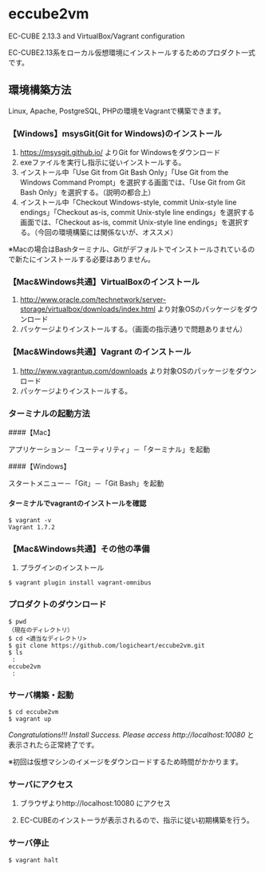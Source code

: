 # eccube2vm
EC-CUBE 2.13.3 and VirtualBox/Vagrant configuration

EC-CUBE2.13系をローカル仮想環境にインストールするためのプロダクト一式です。


## 環境構築方法

Linux, Apache, PostgreSQL, PHPの環境をVagrantで構築できます。

### 【Windows】msysGit(Git for Windows)のインストール

1. https://msysgit.github.io/ よりGit for Windowsをダウンロード
2. exeファイルを実行し指示に従いインストールする。
3. インストール中「Use Git from Git Bash Only」「Use Git from the Windows Command Prompt」を選択する画面では、「Use Git from Git Bash Only」を選択する。（説明の都合上）
4. インストール中「Checkout Windows-style, commit Unix-style line endings」「Checkout as-is, commit Unix-style line endings」を選択する画面では、「Checkout as-is, commit Unix-style line endings」を選択する。（今回の環境構築には関係ないが、オススメ）

※Macの場合はBashターミナル、Gitがデフォルトでインストールされているので新たにインストールする必要はありません。

### 【Mac&Windows共通】VirtualBoxのインストール

1. http://www.oracle.com/technetwork/server-storage/virtualbox/downloads/index.html より対象OSのパッケージをダウンロード
2. パッケージよりインストールする。（画面の指示通りで問題ありません）

### 【Mac&Windows共通】Vagrant のインストール

1. http://www.vagrantup.com/downloads より対象OSのパッケージをダウンロード
2. パッケージよりインストールする。

### ターミナルの起動方法

####【Mac】

アプリケーション－「ユーティリティ」－「ターミナル」を起動

####【Windows】

スタートメニュー－「Git」－「Git Bash」を起動

#### ターミナルでvagrantのインストールを確認

```
$ vagrant -v
Vagrant 1.7.2
```

### 【Mac&Windows共通】その他の準備

1. プラグインのインストール

```
$ vagrant plugin install vagrant-omnibus
```

### プロダクトのダウンロード

```
$ pwd
（現在のディレクトリ）
$ cd <適当なディレクトリ>
$ git clone https://github.com/logicheart/eccube2vm.git
$ ls
 :
eccube2vm
 :
```

### サーバ構築・起動

```
$ cd eccube2vm
$ vagrant up
```

*Congratulations!!! Install Success. Please access http://localhost:10080* と表示されたら正常終了です。

※初回は仮想マシンのイメージをダウンロードするため時間がかかります。

### サーバにアクセス

1. ブラウザよりhttp://localhost:10080 にアクセス

2. EC-CUBEのインストーラが表示されるので、指示に従い初期構築を行う。

### サーバ停止

```
$ vagrant halt
```
